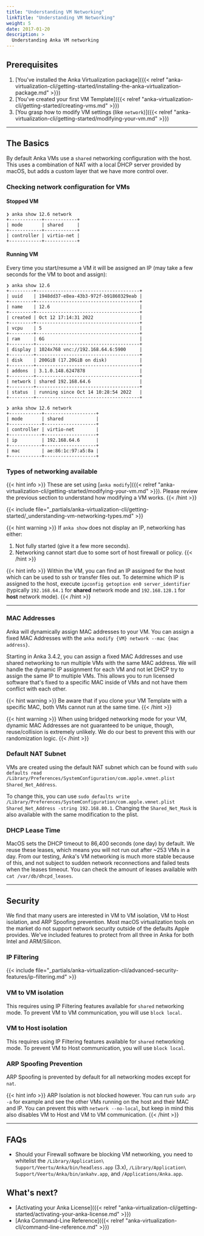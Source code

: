 ```yaml
---
title: "Understanding VM Networking"
linkTitle: "Understanding VM Networking"
weight: 5
date: 2017-01-20
description: >
  Understanding Anka VM networking
---
```


## Prerequisites

1. [You've installed the Anka Virtualization package]({{< relref "anka-virtualization-cli/getting-started/installing-the-anka-virtualization-package.md" >}})
2. [You've created your first VM Template]({{< relref "anka-virtualization-cli/getting-started/creating-vms.md" >}})
3. [You grasp how to modify VM settings (like `network`)]({{< relref "anka-virtualization-cli/getting-started/modifying-your-vm.md" >}})

---

## The Basics

By default Anka VMs use a `shared` networking configuration with the host. This uses a combination of NAT with a local DHCP server provided by macOS, but adds a custom layer that we have more control over.

### Checking network configuration for VMs

#### Stopped VM

```shell
❯ anka show 12.6 network
+------------+------------+
| mode       | shared     |
+------------+------------+
| controller | virtio-net |
+------------+------------+
```

#### Running VM

Every time you start/resume a VM it will be assigned an IP (may take a few seconds for the VM to boot and assign):

```shell
❯ anka show 12.6
+---------+--------------------------------------+
| uuid    | 1948dd37-e8ea-43b3-972f-b91860329eab |
+---------+--------------------------------------+
| name    | 12.6                                 |
+---------+--------------------------------------+
| created | Oct 12 17:14:31 2022                 |
+---------+--------------------------------------+
| vcpu    | 5                                    |
+---------+--------------------------------------+
| ram     | 6G                                   |
+---------+--------------------------------------+
| display | 1024x768 vnc://192.168.64.6:5900     |
+---------+--------------------------------------+
| disk    | 200GiB (17.20GiB on disk)            |
+---------+--------------------------------------+
| addons  | 3.1.0.148.6247878                    |
+---------+--------------------------------------+
| network | shared 192.168.64.6                  |
+---------+--------------------------------------+
| status  | running since Oct 14 10:28:54 2022   |
+---------+--------------------------------------+

❯ anka show 12.6 network
+------------+-------------------+
| mode       | shared            |
+------------+-------------------+
| controller | virtio-net        |
+------------+-------------------+
| ip         | 192.168.64.6      |
+------------+-------------------+
| mac        | ae:86:1c:97:a5:8a |
+------------+-------------------+
```

### Types of networking available

{{< hint info >}}
These are set using [`anka modify`]({{< relref "anka-virtualization-cli/getting-started/modifying-your-vm.md" >}}). Please review the previous section to understand how modifying a VM works.
{{< /hint >}}

{{< include file="_partials/anka-virtualization-cli/getting-started/_understanding-vm-networking-types.md" >}}

{{< hint warning >}}
If `anka show` does not display an IP, networking has either:
1. Not fully started (give it a few more seconds).
2. Networking cannot start due to some sort of host firewall or policy.
{{< /hint >}}

{{< hint info >}}
Within the VM, you can find an IP assigned for the host which can be used to ssh or transfer files out. To determine which IP is assigned to the host, execute `ipconfig getoption en0 server_identifier` (typically `192.168.64.1` for **shared** network mode and `192.168.128.1` for **host** network mode).
{{< /hint >}}

---

### MAC Addresses

Anka will dynamically assign MAC addresses to your VM. You can assign a fixed MAC Addresses with the `anka modify {VM} network --mac {mac address}`.

Starting in Anka 3.4.2, you can assign a fixed MAC Addresses and use shared networking to run multiple VMs with the same MAC address. We will handle the dynamic IP assignment for each VM and not let DHCP try to assign the same IP to multiple VMs. This allows you to run licensed software that's fixed to a specific MAC inside of VMs and not have them conflict with each other.

{{< hint warning >}}
Be aware that if you clone your VM Template with a specific MAC, both VMs cannot run at the same time.
{{< /hint >}}


{{< hint warning >}}
When using bridged networking mode for your VM, dynamic MAC Addresses are not guaranteed to be unique, though, reuse/collision is extremely unlikely. We do our best to prevent this with our randomization logic.
{{< /hint >}}

### Default NAT Subnet

VMs are created using the default NAT subnet which can be found with `sudo defaults read /Library/Preferences/SystemConfiguration/com.apple.vmnet.plist Shared_Net_Address`.

To change this, you can use `sudo defaults write /Library/Preferences/SystemConfiguration/com.apple.vmnet.plist Shared_Net_Address -string 192.168.80.1`. Changing the `Shared_Net_Mask` is also available with the same modification to the plist.

### DHCP Lease Time

MacOS sets the DHCP timeout to 86,400 seconds (one day) by default. We reuse these leases, which means you will not run out after ~253 VMs in a day. From our testing, Anka's VM networking is much more stable because of this, and not subject to sudden network reconnections and failed tests when the leases timeout. You can check the amount of leases available with `cat /var/db/dhcpd_leases`.

<!-- In order to change this default TTL, you can use `sudo defaults write /Library/Preferences/SystemConfiguration/com.apple.InternetSharing.default.plist bootpd -dict DHCPLeaseTimeSecs -int 1200` (1200 = 20 minutes). -->

---

## Security

We find that many users are interested in VM to VM isolation, VM to Host isolation, and ARP Spoofing prevention. Most macOS virtualization tools on the market do not support network security outside of the defaults Apple provides. We've included features to protect from all three in Anka for both Intel and ARM/Silicon.

### IP Filtering

{{< include file="_partials/anka-virtualization-cli/advanced-security-features/ip-filtering.md" >}}

### VM to VM isolation

This requires using IP Filtering features available for `shared` networking mode. To prevent VM to VM communication, you will use `block local`.

### VM to Host isolation

This requires using IP Filtering features available for `shared` networking mode. To prevent VM to Host communication, you will use `block local`.

### ARP Spoofing Prevention

ARP Spoofing is prevented by default for all networking modes except for `nat`.

{{< hint info >}}
ARP Isolation is not blocked however. You can run `sudo arp -a` for example and see the other VMs running on the host and their MAC and IP. You can prevent this with `network --no-local`, but keep in mind this also disables VM to Host and VM to VM communication.
{{< /hint >}}

---

## FAQs

- Should your Firewall software be blocking VM networking, you need to whitelist the `/Library/Application\ Support/Veertu/Anka/bin/headless.app` (3.x), `/Library/Application\ Support/Veertu/Anka/bin/ankahv.app`, and `/Applications/Anka.app`.

## What's next?

- [Activating your Anka License]({{< relref "anka-virtualization-cli/getting-started/activating-your-anka-license.md" >}})
- [Anka Command-Line Reference]({{< relref "anka-virtualization-cli/command-line-reference.md" >}})
